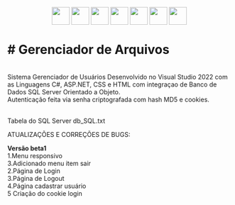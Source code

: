    <div style="display: inline_block" align="center"><br>
     <img align="center" height="40" width="40" src="https://lksistemas.com.br/img/icons/CS.svg">     
     <img align="center" height="40" width="40" src="https://lksistemas.com.br/img/icons/DotNet.svg">
     <img align="center" height="40" width="40" src="https://lksistemas.com.br/img/icons/JavaScript.svg">
     <img align="center" height="40" width="40" src="https://lksistemas.com.br/img/icons/HTML.svg">
     <img align="center" height="40" width="40" src="https://lksistemas.com.br/img/icons/CSS.svg">
     <img align="center" height="40" width="40" src="https://lksistemas.com.br/img/icons/sql-server.svg">
     <img align="center" height="40" width="40" src="https://lksistemas.com.br/img/icons/VisualStudio-Light.svg">
</div>
<h1># Gerenciador de Arquivos</h1>

<br/>Sistema Gerenciador de Usuários Desenvolvido no Visual Studio 2022 com as Linguagens C#, ASP.NET, CSS e HTML com integraçao de Banco de Dados SQL Server Orientado a Objeto.
<br/>Autenticação feita via senha criptografada com hash MD5 e cookies.

<br/> Tabela do SQL Server db_SQL.txt


ATUALIZAÇÕES E CORREÇÕES DE BUGS:

<b>Versão beta1</b>
<br/>1.Menu responsivo
<br/>3.Adicionado menu item sair
<br/>2.Página de Login
<br/>3.Página de Logout
<br/>4.Página cadastrar usuário
<br/>5 Criação do cookie login
